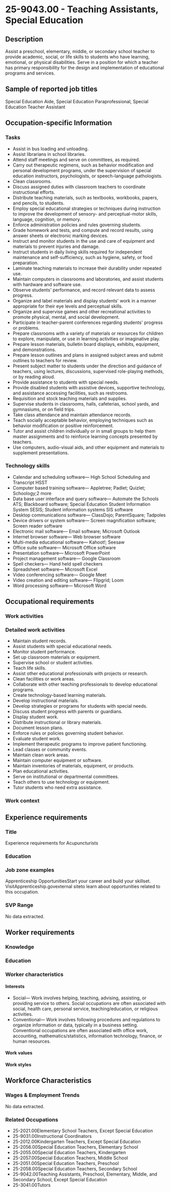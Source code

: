 # 25-9043.00 - Teaching Assistants, Special Education

## Description
Assist a preschool, elementary, middle, or secondary school teacher to provide academic, social, or life skills to students who have learning, emotional, or physical disabilities. Serve in a position for which a teacher has primary responsibility for the design and implementation of educational programs and services.

## Sample of reported job titles
Special Education Aide, Special Education Paraprofessional, Special Education Teacher Assistant

## Occupation-specific Information
### Tasks
- Assist in bus loading and unloading.
- Assist librarians in school libraries.
- Attend staff meetings and serve on committees, as required.
- Carry out therapeutic regimens, such as behavior modification and personal development programs, under the supervision of special education instructors, psychologists, or speech-language pathologists.
- Clean classrooms.
- Discuss assigned duties with classroom teachers to coordinate instructional efforts.
- Distribute teaching materials, such as textbooks, workbooks, papers, and pencils, to students.
- Employ special educational strategies or techniques during instruction to improve the development of sensory- and perceptual-motor skills, language, cognition, or memory.
- Enforce administration policies and rules governing students.
- Grade homework and tests, and compute and record results, using answer sheets or electronic marking devices.
- Instruct and monitor students in the use and care of equipment and materials to prevent injuries and damage.
- Instruct students in daily living skills required for independent maintenance and self-sufficiency, such as hygiene, safety, or food preparation.
- Laminate teaching materials to increase their durability under repeated use.
- Maintain computers in classrooms and laboratories, and assist students with hardware and software use.
- Observe students' performance, and record relevant data to assess progress.
- Organize and label materials and display students' work in a manner appropriate for their eye levels and perceptual skills.
- Organize and supervise games and other recreational activities to promote physical, mental, and social development.
- Participate in teacher-parent conferences regarding students' progress or problems.
- Prepare classrooms with a variety of materials or resources for children to explore, manipulate, or use in learning activities or imaginative play.
- Prepare lesson materials, bulletin board displays, exhibits, equipment, and demonstrations.
- Prepare lesson outlines and plans in assigned subject areas and submit outlines to teachers for review.
- Present subject matter to students under the direction and guidance of teachers, using lectures, discussions, supervised role-playing methods, or by reading aloud.
- Provide assistance to students with special needs.
- Provide disabled students with assistive devices, supportive technology, and assistance accessing facilities, such as restrooms.
- Requisition and stock teaching materials and supplies.
- Supervise students in classrooms, halls, cafeterias, school yards, and gymnasiums, or on field trips.
- Take class attendance and maintain attendance records.
- Teach socially acceptable behavior, employing techniques such as behavior modification or positive reinforcement.
- Tutor and assist children individually or in small groups to help them master assignments and to reinforce learning concepts presented by teachers.
- Use computers, audio-visual aids, and other equipment and materials to supplement presentations.

### Technology skills
- Calendar and scheduling software— High School Scheduling and Transcript HSST
- Computer based training software— Appletree; Padlet; Quizlet; Schoology;2 more
- Data base user interface and query software— Automate the Schools ATS; Blackboard software; Special Education Student Information System SESIS; Student information systems SIS software
- Desktop communications software— ClassDojo; ParentSquare; Tadpoles
- Device drivers or system software— Screen magnification software; Screen reader software
- Electronic mail software— Email software; Microsoft Outlook
- Internet browser software— Web browser software
- Multi-media educational software— Kahoot!; Seesaw
- Office suite software— Microsoft Office software
- Presentation software— Microsoft PowerPoint
- Project management software— Google Classroom
- Spell checkers— Hand held spell checkers
- Spreadsheet software— Microsoft Excel
- Video conferencing software— Google Meet
- Video creation and editing software— Flipgrid; Loom
- Word processing software— Microsoft Word

## Occupational requirements
### Work activities


### Detailed work activities
- Maintain student records.
- Assist students with special educational needs.
- Monitor student performance.
- Set up classroom materials or equipment.
- Supervise school or student activities.
- Teach life skills.
- Assist other educational professionals with projects or research.
- Clean facilities or work areas.
- Collaborate with other teaching professionals to develop educational programs.
- Create technology-based learning materials.
- Develop instructional materials.
- Develop strategies or programs for students with special needs.
- Discuss student progress with parents or guardians.
- Display student work.
- Distribute instructional or library materials.
- Document lesson plans.
- Enforce rules or policies governing student behavior.
- Evaluate student work.
- Implement therapeutic programs to improve patient functioning.
- Lead classes or community events.
- Maintain clean work areas.
- Maintain computer equipment or software.
- Maintain inventories of materials, equipment, or products.
- Plan educational activities.
- Serve on institutional or departmental committees.
- Teach others to use technology or equipment.
- Tutor students who need extra assistance.

### Work context


## Experience requirements
### Title
Experience requirements for Acupuncturists

### Education


### Job zone examples
Apprenticeship OpportunitiesStart your career and build your skillset. VisitApprenticeship.govexternal siteto learn about opportunities related to this occupation.

### SVP Range
No data extracted.

## Worker requirements
### Knowledge


### Education


### Worker characteristics
#### Interests
- Social— Work involves helping, teaching, advising, assisting, or providing service to others. Social occupations are often associated with social, health care, personal service, teaching/education, or religious activities.
- Conventional— Work involves following procedures and regulations to organize information or data, typically in a business setting. Conventional occupations are often associated with office work, accounting, mathematics/statistics, information technology, finance, or human resources.

#### Work values


#### Work styles


## Workforce Characteristics
### Wages & Employment Trends
No data extracted.

### Related Occupations
- 25-2021.00Elementary School Teachers, Except Special Education
- 25-9031.00Instructional Coordinators
- 25-2012.00Kindergarten Teachers, Except Special Education
- 25-2056.00Special Education Teachers, Elementary School
- 25-2055.00Special Education Teachers, Kindergarten
- 25-2057.00Special Education Teachers, Middle School
- 25-2051.00Special Education Teachers, Preschool
- 25-2058.00Special Education Teachers, Secondary School
- 25-9042.00Teaching Assistants, Preschool, Elementary, Middle, and Secondary School, Except Special Education
- 25-3041.00Tutors